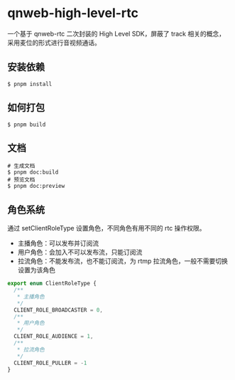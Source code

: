 # qnweb-high-level-rtc

一个基于 qnweb-rtc 二次封装的 High Level SDK，屏蔽了 track 相关的概念，采用麦位的形式进行音视频通话。

## 安装依赖

```shell
$ pnpm install
```

## 如何打包

```shell
$ pnpm build
```

## 文档

```shell
# 生成文档
$ pnpm doc:build
# 预览文档
$ pnpm doc:preview
```

## 角色系统

通过 setClientRoleType 设置角色，不同角色有用不同的 rtc 操作权限。

* 主播角色：可以发布并订阅流
* 用户角色：会加入不可以发布流，只能订阅流
* 拉流角色：不能发布流，也不能订阅流，为 rtmp 拉流角色，一般不需要切换设置为该角色

```ts
export enum ClientRoleType {
  /**
   * 主播角色
   */
  CLIENT_ROLE_BROADCASTER = 0,
  /**
   * 用户角色
   */
  CLIENT_ROLE_AUDIENCE = 1,
  /**
   * 拉流角色
   */
  CLIENT_ROLE_PULLER = -1
}
```


